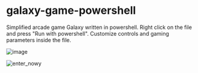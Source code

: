 # galaxy-game-powershell
Simplified arcade game Galaxy written in powershell. Right click on the file and press "Run with powershell". Customize controls and gaming parameters inside the file.


![image](https://user-images.githubusercontent.com/55952226/110316187-a9b26080-800a-11eb-9ed1-0ca27adc6590.png)


![enter_nowy](https://user-images.githubusercontent.com/55952226/111153788-a7b04a80-8592-11eb-89ac-01e9e701e8f8.gif)


